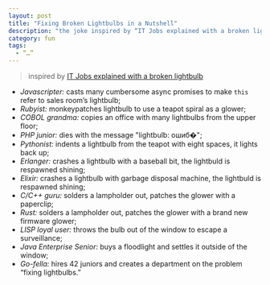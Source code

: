 ```yaml
---
layout: post
title: "Fixing Broken Lightbulbs in a Nutshell"
description: "the joke inspired by “IT Jobs explained with a broken lightbulb”"
category: fun
tags:
  - “…”
---
```


> inspired by [IT Jobs explained with a broken lightbulb](https://blog.toggl.com/2016/12/developers-explained-with-lightbulbs/)

* _Javascripter:_ casts many cumbersome async promises to make `this` refer to sales room’s lightbulb;
* _Rubyist:_ monkeypatches lightbulb to use a teapot spiral as a glower;
* _COBOL grandma:_ copies an office with many lightbulbs from the upper floor; 
* _PHP junior:_ dies with the message "lightbulb: ошиб�";
* _Pythonist:_ indents a lightbulb from the teapot with eight spaces, it lights back up;
* _Erlanger:_ crashes a lightbulb with a baseball bit, the lightbuld is respawned shining;
* _Elixir:_ crashes a lightbulb with garbage disposal machine, the lightbuld is respawned shining;
* _С/С++ guru:_ solders a lampholder out, patches the glower with a paperclip;
* _Rust:_ solders a lampholder out, patches the glower with a brand new firmware glower;
* _LISP loyal user:_ throws the bulb out of the window to escape a surveillance;
* _Java Enterprise Senior:_ buys a floodlight and settles it outside of the window;
* _Go-fella:_ hires 42 juniors and creates a department on the problem “fixing lightbulbs.”

